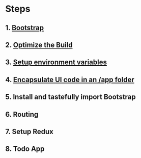 # Steps

## 1. [Bootstrap](./steps/1.Bootstrap.md)

## 2. [Optimize the Build](./steps/2.OptimizeTheBuild.md)

## 3. [Setup environment variables](./steps/3.SetupEnvironmentVariables.md)

## 4. [Encapsulate UI code in an /app folder](./steps/4.EncapsulateUIcodeInAnAppFolder)

## 5. Install and tastefully import Bootstrap

## 6. Routing

## 7. Setup Redux

## 8. Todo App